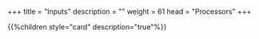 +++
title = "Inputs"
description = ""
weight = 61
head = "<label>Processors</label>"
+++

{{%children style="card" description="true"%}}